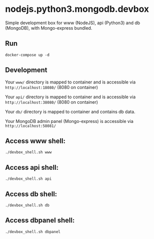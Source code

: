 # nodejs.python3.mongodb.devbox
Simple development box for www (NodeJS), api (Python3) and db (MongoDB), with Mongo-express bundled.

## Run
```
docker-compose up -d
```

## Development
Your ```www/``` directory is mapped to container and is accessible via ```http://localhost:18080/``` (8080 on container)

Your ```api/``` directory is mapped to container and is accessible via ```http://localhost:38080/``` (8080 on container)

Your ```db/``` directory is mapped to container and contains db data.

Your MongoDB admin panel (Mongo-express) is accessible via ```http://localhost:58081/```

## Access www shell:
```
./devbox_shell.sh www
```

## Access api shell:
```
./devbox_shell.sh api
```

## Access db shell:
```
./devbox_shell.sh db
```

## Access dbpanel shell:
```
./devbox_shell.sh dbpanel
```
